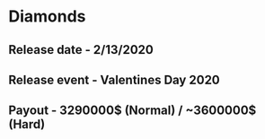 # Diamonds

## Release date - 2/13/2020

## Release event - Valentines Day 2020

## Payout - 3290000$ (Normal) / ~3600000$ (Hard)
